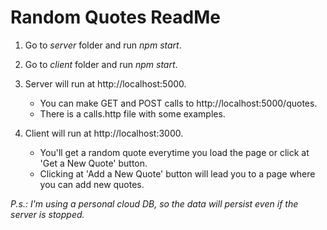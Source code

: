 # Random Quotes ReadMe

1. Go to *server* folder and run *npm start*.

2. Go to *client* folder and run *npm start*.

4. Server will run at http://localhost:5000. 
    - You can make GET and POST calls to http://localhost:5000/quotes.
    - There is a calls.http file with some examples.

3. Client will run at http://localhost:3000.
    - You'll get a random quote everytime you load the page or click at 'Get a New Quote' button.
    - Clicking at 'Add a New Quote' button will lead you to a page where you can add new quotes.

*P.s.: I'm using a personal cloud DB, so the data will persist even if the server is stopped.*